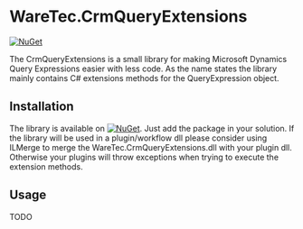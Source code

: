 # WareTec.CrmQueryExtensions
[![NuGet](https://img.shields.io/nuget/v/WareTec.CrmQueryExtensions)](https://www.nuget.org/packages/WareTec.CrmQueryExtensions/)

The CrmQueryExtensions is a small library for making Microsoft Dynamics Query Expressions easier with less code. As the name states the library mainly contains C# extensions methods for the QueryExpression object.

## Installation

The library is available on [![NuGet](https://img.shields.io/nuget/v/WareTec.CrmQueryExtensions)](https://www.nuget.org/packages/WareTec.CrmQueryExtensions/). Just add the package in your solution. 
If the library will be used in a plugin/workflow dll please consider using ILMerge to merge the WareTec.CrmQueryExtensions.dll with your plugin dll. Otherwise your plugins will throw exceptions when trying to execute the extension methods.

## Usage

TODO
